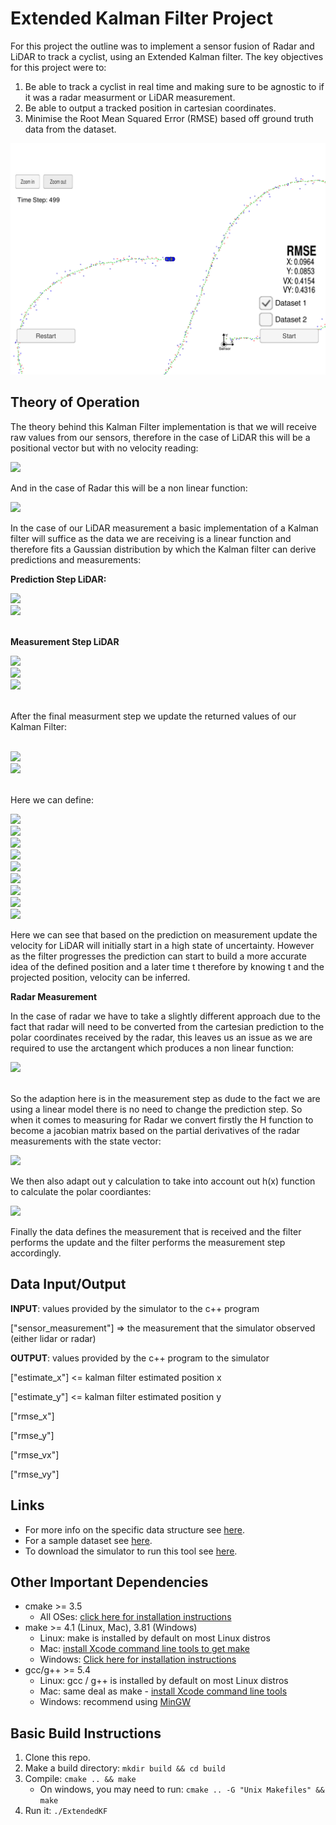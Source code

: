 # Extended Kalman Filter Project

For this project the outline was to implement a sensor fusion of Radar and LiDAR to track a cyclist, using an Extended Kalman filter.
The key objectives for this project were to:

1) Be able to track a cyclist in real time and making sure to be agnostic to if it was a radar measurment or LiDAR measurement.
2) Be able to output a tracked position in cartesian coordinates.
3) Minimise the Root Mean Squared Error (RMSE) based off ground truth data from the dataset.

![Kalman_filter](./Images/Screenshot%20from%202020-03-04%2016-04-33.png)

## Theory of Operation

The theory behind this Kalman Filter implementation is that we will receive raw values from our sensors, therefore in the 
case of LiDAR this will be a positional vector but with no velocity reading:

<img src="https://latex.codecogs.com/gif.latex?z &= \begin{bmatrix} p^x \\ p^y \\ \end{bmatrix} " />

And in the case of Radar this will be a non linear function:

<img src="https://latex.codecogs.com/gif.latex?z &= \begin{bmatrix} \rho \\ \varphi \\ \dot{\rho} \end{bmatrix} " />

In the case of our LiDAR measurement a basic implementation of a Kalman filter will suffice as the data we are receiving
is a linear function and therefore fits a Gaussian distribution by which the Kalman filter can derive predictions and measurements:

**Prediction Step LiDAR:**

<img src="https://latex.codecogs.com/gif.latex?x\prime = Fx + u \text{ Note here we assume u for the motion vector is negligable therefore ignored}" /> 
<br />
<img src="https://latex.codecogs.com/gif.latex?P\prime = FPF^T + Q"/>
<br />
<br />

**Measurement Step LiDAR**

<img src="https://latex.codecogs.com/gif.latex?y = z - Hx "/>
<br />

<img src="https://latex.codecogs.com/gif.latex?S = HPH^T + R "/>
<br />

<img src="https://latex.codecogs.com/gif.latex?K = Ph^TS^i "/>
<br />
<br />

After the final measurment step we update the returned values of our Kalman Filter:
<br />
<br />

<img src="https://latex.codecogs.com/gif.latex?x\prime = x + Ky "/>
<br />

<img src="https://latex.codecogs.com/gif.latex?P\prime = (I - KH) * P "/>
<br />
<br />

Here we can define:

<img src="https://latex.codecogs.com/gif.latex?x = \text{ Position and Velocity Estimate} "/>
<br />

<img src="https://latex.codecogs.com/gif.latex?P = \text{ The Uncertainty Covariance Matrix} "/>
<br />

<img src="https://latex.codecogs.com/gif.latex?Q = \text{ The Process Covariance Matrix} "/>
<br />

<img src="https://latex.codecogs.com/gif.latex?F = \text{ The State Transition matrix} "/>
<br />

<img src="https://latex.codecogs.com/gif.latex?u = \text{ The Motion Vector} "/>
<br />

<img src="https://latex.codecogs.com/gif.latex?z = \text{ The Measurement Vector} "/>
<br />

<img src="https://latex.codecogs.com/gif.latex?H = \text{ The Measurement Function} "/>
<br />

<img src="https://latex.codecogs.com/gif.latex?R = \text{ The Measurement Noise} "/>
<br />

<img src="https://latex.codecogs.com/gif.latex?I = \text{ Identity Matrix} "/>
<br />

Here we can see that based on the prediction on measurement update the velocity for LiDAR will initially start in a high 
state of uncertainty. However as the filter progresses the prediction can start to build a more accurate idea of the 
defined position and a later time t therefore by knowing t and the projected position, velocity can be inferred.

**Radar Measurement**

In the case of radar we have to take a slightly different approach due to the fact that radar will need to be converted
from the cartesian prediction to the polar coordinates received by the radar, this leaves us an issue as we are required to use the arctangent which produces a non linear function:

<img src="https://latex.codecogs.com/gif.latex?h(x\prime) &= \begin{pmatrix} \rho \\ \phi \\ \dot{\rho} \end{pmatrix} &= \begin{pmatrix} \sqrt{p\prime_x^2 + p\prime_y^2} \\ \arctan{p\prime_y / p\prime_x} \\ \nicefrac{(p\prime_x v\prime_x + p\prime_y v\prime_y)/}{(\sqrt{p\prime_x^2 + p\prime_y^2)}} \end{pmatrix}" />
<br />
<br />

So the adaption here is in the measurement step as dude to the fact we are using a linear model there is no need to change the prediction step.
So when it comes to measuring for Radar we convert firstly the H function to become a jacobian matrix based on the partial derivatives of the radar measurements with the state vector:

<img src="https://latex.codecogs.com/gif.latex?H = H_\text{jacobian} "/>
<br />

We then also adapt out y calculation to take into account out h(x) function to calculate the polar coordiantes:

<img src="https://latex.codecogs.com/gif.latex?y = x - h(x\prime) "/>
<br />

Finally the data defines the measurement that is received and the filter performs the update and the filter performs the measurement step accordingly.

## Data Input/Output

**INPUT**: values provided by the simulator to the c++ program

["sensor_measurement"] => the measurement that the simulator observed (either lidar or radar)


**OUTPUT**: values provided by the c++ program to the simulator

["estimate_x"] <= kalman filter estimated position x

["estimate_y"] <= kalman filter estimated position y

["rmse_x"]

["rmse_y"]

["rmse_vx"]

["rmse_vy"]

## Links

- For more info on the specific data structure see [here](./Docs/Input_Output%20File%20Format.txt). 
- For a sample dataset see [here](./data/obj_pose-laser-radar-synthetic-input.txt).
- To download the simulator to run this tool see [here](https://github.com/udacity/self-driving-car-sim/releases).

## Other Important Dependencies

* cmake >= 3.5
  * All OSes: [click here for installation instructions](https://cmake.org/install/)
* make >= 4.1 (Linux, Mac), 3.81 (Windows)
  * Linux: make is installed by default on most Linux distros
  * Mac: [install Xcode command line tools to get make](https://developer.apple.com/xcode/features/)
  * Windows: [Click here for installation instructions](http://gnuwin32.sourceforge.net/packages/make.htm)
* gcc/g++ >= 5.4
  * Linux: gcc / g++ is installed by default on most Linux distros
  * Mac: same deal as make - [install Xcode command line tools](https://developer.apple.com/xcode/features/)
  * Windows: recommend using [MinGW](http://www.mingw.org/)

## Basic Build Instructions

1. Clone this repo.
2. Make a build directory: `mkdir build && cd build`
3. Compile: `cmake .. && make` 
   * On windows, you may need to run: `cmake .. -G "Unix Makefiles" && make`
4. Run it: `./ExtendedKF `
